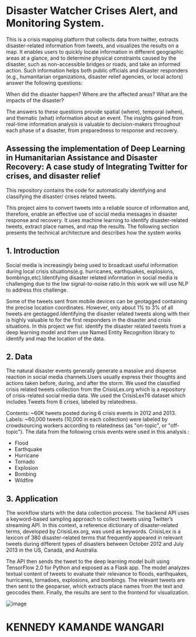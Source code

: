 # Disaster Watcher Crises Alert, and Monitoring System. 

This is a crisis mapping platform that collects data from twitter, extracts disaster-related information from tweets, and visualizes the results on a map. It enables users to quickly locate information in different geographic areas at a glance, and to determine physical constraints caused by the disaster, such as non-accessible bridges or roads, and take an informed action. Such information helps both public officials and disaster responders (e.g., humanitarian organizations, disaster relief agencies, or local actors) answer the following questions:

When did the disaster happen?
Where are the affected areas?
What are the impacts of the disaster?

The answers to these questions provide spatial (where), temporal (when), and thematic (what) information about an event. The insights gained from real-time information analysis is valuable to decision-makers throughout each phase of a disaster, from preparedness to response and recovery.


## Assessing the implementation of Deep Learning in Humanitarian Assistance and Disaster Recovery: A case study of Integrating Twitter for crises, and disaster relief

This repository contains the code for automatically identifying and classifying the disaster/ crises related tweets. 

This project aims to convert tweets into a reliable source of information and, therefore, enable an effective use of social media messages in disaster response and recovery. It uses machine learning to identify disaster-related tweets, extract place names, and map the results. The following section presents the technical architecture and describes how the system works

## 1. Introduction
Social media is increasingly being used to broadcast useful information during local crisis situations(e.g. hurricanes, earthquakes, explosions, bombings,etc).Identifying disaster related information in social media is challenging due to the low signal-to-noise ratio.In this work we will use NLP to address this challenge.

Some of the tweets sent from mobile devices can be geotagged containing the precise location coordinates. However, only about 1% to 3% of all tweets are geotagged.Identifying the disaster related tweets along with their is highly valuable to for the first responders in the disaster and crisis situations. In this project we fist. identify the disaster related tweets from a deep learning model and then use Named Entity Recognition library to identify and map the location of the data.

## 2. Data
The natural disaster events generally generate a massive and disperse reaction in social media channels.Users usually express their thoughts and actions taken before, during, and after the storm. We used the classified crisis related tweets collection from the CrisisLex.org which is a repository of crisis-related social media data. We used the CrisisLexT6 dataset which includes Tweets from 6 crises, labeled by relatedness.

Contents: ~60K tweets posted during 6 crisis events in 2012 and 2013.
Labels: ~60,000 tweets (10,000 in each collection) were labeled by crowdsourcing workers according to relatedness (as "on-topic", or "off-topic").
The data from the following crisis events were used in this analysis :

- Flood
- Earthquake
- Hurricane
- Tornado
- Explosion
- Bombing
- Wildfire

## 3. Application
The workflow starts with the data collection process. The backend API uses a keyword-based sampling approach to collect tweets using Twitter’s streaming API. In this context, a reference dictionary of disaster-related terms, developed by CrisisLex.org, was used as keywords. CrisisLex is a lexicon of 380 disaster-related terms that frequently appeared in relevant tweets during different types of disasters between October 2012 and July 2013 in the US, Canada, and Australia.

The API then sends the tweet to the deep learning model built using TensorFlow 2.0 for Python and exposed as a Flask app. The model analyzes textual content of tweets to evaluate their relevance to floods, earthquakes, hurricanes, tornadoes, explosions, and bombings. The relevant tweets are then sent to the geoparser, which extracts place names from the text and geocodes them. Finally, the results are sent to the frontend for visualization.



![image](https://user-images.githubusercontent.com/32692718/78304887-e6bdcb00-74fc-11ea-939d-19b6334edd5e.png)

# KENNEDY KAMANDE WANGARI

